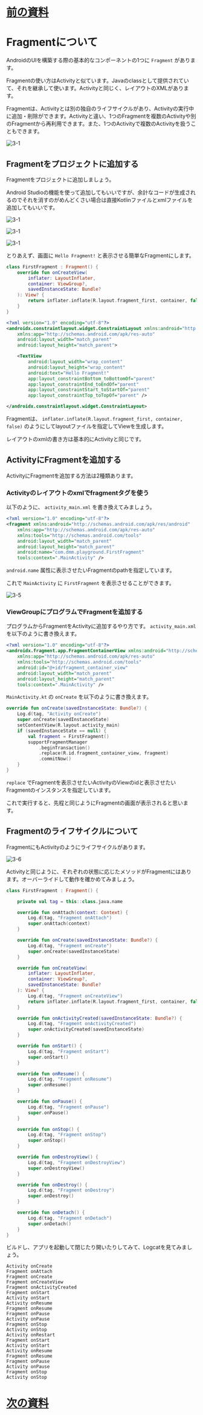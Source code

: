 # [前の資料](./02-Activityについて.md)
# Fragmentについて

AndroidのUIを構築する際の基本的なコンポーネントの1つに `Fragment` があります。

Fragmentの使い方はActivityと似ています。Javaのclassとして提供されていて、それを継承して使います。Activityと同じく、レイアウトのXMLがあります。

Fragmentは、Activityとは別の独自のライフサイクルがあり、Activityの実行中に追加・削除ができます。Activityと違い、1つのFragmentを複数のActivityや別のFragmentから再利用できます。また、1つのActivityで複数のActivityを扱うこともできます。

![3-1](image/3-1.jpg)

## Fragmentをプロジェクトに追加する

Fragmentをプロジェクトに追加しましょう。

Android Studioの機能を使って追加してもいいですが、余計なコードが生成されるのでそれを消すのがめんどくさい場合は直接Kotlinファイルとxmlファイルを追加してもいいです。

![3-1](image/3-2.png)

![3-1](image/3-3.png)

![3-1](image/3-4.png)

とりあえず、画面に `Hello Fragment!` と表示させる簡単なFragmentにします。

```kotlin
class FirstFragment : Fragment() {
    override fun onCreateView(
        inflater: LayoutInflater,
        container: ViewGroup?,
        savedInstanceState: Bundle?
    ): View? {
        return inflater.inflate(R.layout.fragment_first, container, false)
    }
}
```

```xml
<?xml version="1.0" encoding="utf-8"?>
<androidx.constraintlayout.widget.ConstraintLayout xmlns:android="http://schemas.android.com/apk/res/android"
    xmlns:app="http://schemas.android.com/apk/res-auto"
    android:layout_width="match_parent"
    android:layout_height="match_parent">

    <TextView
        android:layout_width="wrap_content"
        android:layout_height="wrap_content"
        android:text="Hello Fragment!"
        app:layout_constraintBottom_toBottomOf="parent"
        app:layout_constraintEnd_toEndOf="parent"
        app:layout_constraintStart_toStartOf="parent"
        app:layout_constraintTop_toTopOf="parent" />

</androidx.constraintlayout.widget.ConstraintLayout>
```

Fragmentは、 `inflater.inflate(R.layout.fragment_first, container, false)` のようにしてlayoutファイルを指定してViewを生成します。

レイアウトのxmlの書き方は基本的にActivityと同じです。

## ActivityにFragmentを追加する

ActivityにFragmentを追加する方法は2種類あります。

### Activityのレイアウトのxmlでfragmentタグを使う

以下のように、 `activity_main.xml` を書き換えてみましょう。

```xml
<?xml version="1.0" encoding="utf-8"?>
<fragment xmlns:android="http://schemas.android.com/apk/res/android"
    xmlns:app="http://schemas.android.com/apk/res-auto"
    xmlns:tools="http://schemas.android.com/tools"
    android:layout_width="match_parent"
    android:layout_height="match_parent"
    android:name="com.dmm.playground.FirstFragment"
    tools:context=".MainActivity" />
```

`android.name` 属性に表示させたいFragmentのpathを指定しています。

これで `MainActivity` に `FirstFragment` を表示させることができます。

![3-5](image/3-5.png)

### ViewGroupにプログラムでFragmentを追加する

プログラムからFragmentをActivityに追加するやり方です。 `activity_main.xml` を以下のように書き換えます。

```xml
<?xml version="1.0" encoding="utf-8"?>
<androidx.fragment.app.FragmentContainerView xmlns:android="http://schemas.android.com/apk/res/android"
    xmlns:app="http://schemas.android.com/apk/res-auto"
    xmlns:tools="http://schemas.android.com/tools"
    android:id="@+id/fragment_container_view"
    android:layout_width="match_parent"
    android:layout_height="match_parent"
    tools:context=".MainActivity" />
```

`MainActivity.kt` の `onCreate` を以下のように書き換えます。

```kotlin
override fun onCreate(savedInstanceState: Bundle?) {
    Log.d(tag, "Activity onCreate")
    super.onCreate(savedInstanceState)
    setContentView(R.layout.activity_main)
    if (savedInstanceState == null) {
        val fragment = FirstFragment()
        supportFragmentManager
            .beginTransaction()
            .replace(R.id.fragment_container_view, fragment)
            .commitNow()
    }
}
```

`replace` でFragmentを表示させたいActivityのViewのidと表示させたいFragmentのインスタンスを指定しています。

これで実行すると、先程と同じようにFragmentの画面が表示されると思います。

## Fragmentのライフサイクルについて

FragmentにもActivityのようにライフサイクルがあります。

![3-6](image/3-6.png)

Activityと同じように、それぞれの状態に応じたメソッドがFragmentにはあります。オーバーライドして動作を確かめてみましょう。

```kotlin
class FirstFragment : Fragment() {

    private val tag = this::class.java.name

    override fun onAttach(context: Context) {
        Log.d(tag, "Fragment onAttach")
        super.onAttach(context)
    }

    override fun onCreate(savedInstanceState: Bundle?) {
        Log.d(tag, "Fragment onCreate")
        super.onCreate(savedInstanceState)
    }

    override fun onCreateView(
        inflater: LayoutInflater,
        container: ViewGroup?,
        savedInstanceState: Bundle?
    ): View? {
        Log.d(tag, "Fragment onCreateView")
        return inflater.inflate(R.layout.fragment_first, container, false)
    }

    override fun onActivityCreated(savedInstanceState: Bundle?) {
        Log.d(tag, "Fragment onActivityCreated")
        super.onActivityCreated(savedInstanceState)
    }

    override fun onStart() {
        Log.d(tag, "Fragment onStart")
        super.onStart()
    }

    override fun onResume() {
        Log.d(tag, "Fragment onResume")
        super.onResume()
    }

    override fun onPause() {
        Log.d(tag, "Fragment onPause")
        super.onPause()
    }

    override fun onStop() {
        Log.d(tag, "Fragment onStop")
        super.onStop()
    }

    override fun onDestroyView() {
        Log.d(tag, "Fragment onDestroyView")
        super.onDestroyView()
    }

    override fun onDestroy() {
        Log.d(tag, "Fragment onDestroy")
        super.onDestroy()
    }

    override fun onDetach() {
        Log.d(tag, "Fragment onDetach")
        super.onDetach()
    }
}
```

ビルドし、アプリを起動して閉じたり開いたりしてみて、Logcatを見てみましょう。

```
Activity onCreate
Fragment onAttach
Fragment onCreate
Fragment onCreateView
Fragment onActivityCreated
Fragment onStart
Activity onStart
Activity onResume
Fragment onResume
Fragment onPause
Activity onPause
Fragment onStop
Activity onStop
Activity onRestart
Fragment onStart
Activity onStart
Activity onResume
Fragment onResume
Fragment onPause
Activity onPause
Fragment onStop
Activity onStop
```

# [次の資料](./04-画面の要素を取得して操作する.md)